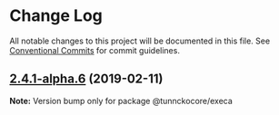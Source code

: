 # Change Log

All notable changes to this project will be documented in this file.
See [Conventional Commits](https://conventionalcommits.org) for commit guidelines.

## [2.4.1-alpha.6](https://github.com/tunnckoCore/hq/compare/@tunnckocore/execa@2.4.1-alpha.5...@tunnckocore/execa@2.4.1-alpha.6) (2019-02-11)

**Note:** Version bump only for package @tunnckocore/execa
